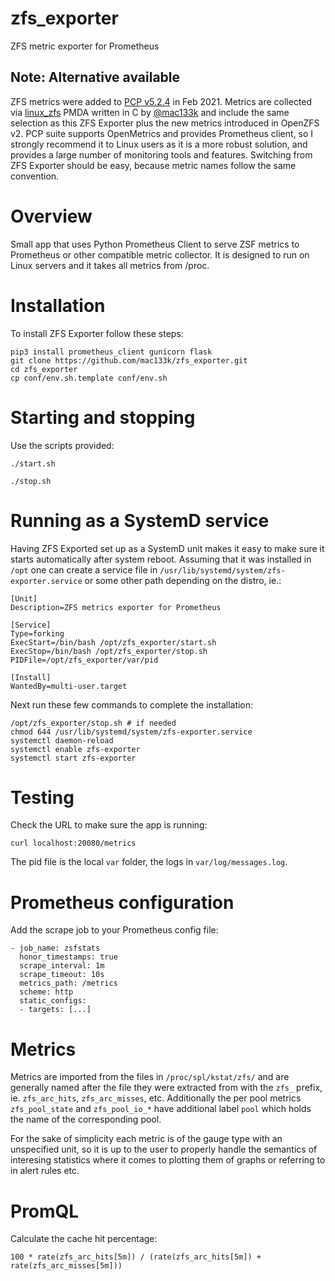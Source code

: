 # zfs_exporter
ZFS metric exporter for Prometheus

## Note: Alternative available
ZFS metrics were added to [PCP v5.2.4](https://github.com/performancecopilot/pcp/tree/5.2.4) in Feb 2021. Metrics are collected via [linux_zfs](https://github.com/performancecopilot/pcp/tree/5.2.4/src/pmdas/linux_zfs) PMDA written in C by [@mac133k](https://github.com/mac133k) and include the same selection as this ZFS Exporter plus the new metrics introduced in OpenZFS v2. PCP suite supports OpenMetrics and provides Prometheus client, so I strongly recommend it to Linux users as it is a more robust solution, and provides a large number of monitoring tools and features. Switching from ZFS Exporter should be easy, because metric names follow the same convention.

# Overview
Small app that uses Python Prometheus Client to serve ZSF metrics to Prometheus or other compatible metric collector. It is designed to run on Linux servers and it takes all metrics from /proc.

# Installation
To install ZFS Exporter follow these steps:

```
pip3 install prometheus_client gunicorn flask
git clone https://github.com/mac133k/zfs_exporter.git
cd zfs_exporter
cp conf/env.sh.template conf/env.sh
```
 
# Starting and stopping
Use the scripts provided:
```
./start.sh
```
```
./stop.sh
```

# Running as a SystemD service
Having ZFS Exported set up as a SystemD unit makes it easy to make sure it starts automatically after system reboot. Assuming that it was installed in `/opt` one can create a service file in `/usr/lib/systemd/system/zfs-exporter.service` or some other path depending on the distro, ie.:
```
[Unit]
Description=ZFS metrics exporter for Prometheus

[Service]
Type=forking
ExecStart=/bin/bash /opt/zfs_exporter/start.sh
ExecStop=/bin/bash /opt/zfs_exporter/stop.sh
PIDFile=/opt/zfs_exporter/var/pid

[Install]
WantedBy=multi-user.target
```

Next run these few commands to complete the installation:
```
/opt/zfs_exporter/stop.sh # if needed
chmod 644 /usr/lib/systemd/system/zfs-exporter.service
systemctl daemon-reload
systemctl enable zfs-exporter
systemctl start zfs-exporter
```

# Testing
Check the URL to make sure the app is running:
```
curl localhost:20080/metrics
```
The pid file is the local `var` folder, the logs in `var/log/messages.log`.

# Prometheus configuration
Add the scrape job to your Prometheus config file:
```
- job_name: zsfstats
  honor_timestamps: true
  scrape_interval: 1m
  scrape_timeout: 10s
  metrics_path: /metrics
  scheme: http
  static_configs:
  - targets: [...]
```

# Metrics
Metrics are imported from the files in `/proc/spl/kstat/zfs/` and are generally named after the file they were extracted from with the `zfs_` prefix, ie. `zfs_arc_hits`, `zfs_arc_misses`, etc.
Additionally the per pool metrics `zfs_pool_state` and `zfs_pool_io_*` have additional label `pool` which holds the name of the corresponding pool. 

For the sake of simplicity each metric is of the gauge type with an unspecified unit, so it is up to the user to properly handle the semantics of interesing statistics where it comes to plotting them of graphs or referring to in alert rules etc.

# PromQL
Calculate the cache hit percentage:
```
100 * rate(zfs_arc_hits[5m]) / (rate(zfs_arc_hits[5m]) + rate(zfs_arc_misses[5m]))
```
